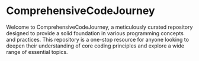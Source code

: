 # ComprehensiveCodeJourney
Welcome to ComprehensiveCodeJourney, a meticulously curated repository designed to provide a solid foundation in various programming concepts and practices. This repository is a one-stop resource for anyone looking to deepen their understanding of core coding principles and explore a wide range of essential topics.
